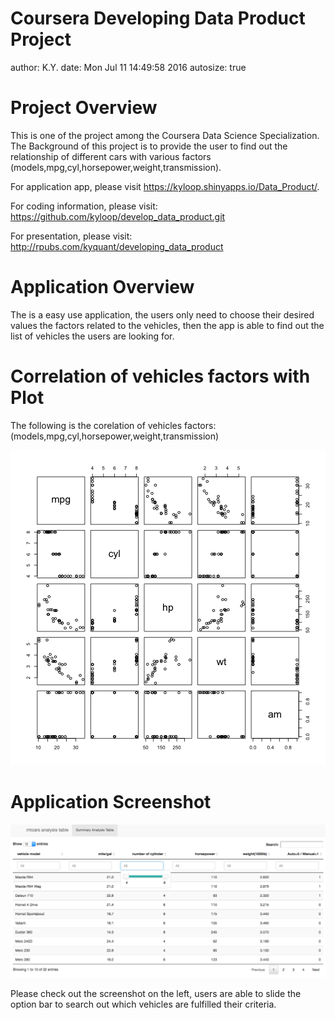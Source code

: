 Coursera Developing Data Product Project
========================================================
author: K.Y.
date: Mon Jul 11 14:49:58 2016
autosize: true

Project Overview
========================================================

This is one of the project among the Coursera Data Science Specialization. The Background of this project is to provide the user to find out the relationship of different cars with various factors (models,mpg,cyl,horsepower,weight,transmission).

For application app, please visit
 <https://kyloop.shinyapps.io/Data_Product/>.

For coding information, please visit:
 <https://github.com/kyloop/develop_data_product.git>

For presentation, please visit:
 <http://rpubs.com/kyquant/developing_data_product>

Application Overview
========================================================

The is a easy use application, the users only need to choose their desired values the factors related to the vehicles, then the app is able to find out the list of vehicles the users are looking for.


Correlation of vehicles factors with Plot
========================================================

The following is the corelation of vehicles factors: (models,mpg,cyl,horsepower,weight,transmission)

![plot of chunk unnamed-chunk-1](DevelopDataProduct-figure/unnamed-chunk-1-1.png)

Application Screenshot
========================================================

![alt text](SS1.png)

Please check out the screenshot on the left, users are able to slide the option bar to search out which vehicles are fulfilled their criteria.
